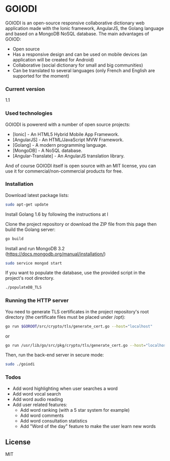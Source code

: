 # GOIODI

GOIODI is an open-source responsive collaborative dictionary web application made with the Ionic framework, AngularJS, the Golang language and based on a MongoDB NoSQL database. The main advantages of GOIOD:

  - Open source
  - Has a responsive design and can be used on mobile devices (an application will be created for Android)
  - Collaborative (social dictionary for small and big communities)
  - Can be translated to several languages (only French and English are supported for the moment)

### Current version
1.1

### Used technologies

GOIODI is powererd with a number of open source projects:

* [Ionic] - An HTML5 Hybrid Mobile App Framework.
* [AngularJS] - An HTML/JavaScript MVW Framework.
* [Golang] - A modern programming language.
* [MongoDB] - A NoSQL database.
* [Angular-Translate] - An AngularJS translation library.

And of course GOIODI itself is open source with an MIT license, you can use it for commercial/non-commercial products for free.

### Installation

Download latest package lists:
```sh
sudo apt-get update
```
Install Golang 1.6 by following the instructions at l

Clone the project repository or download the ZIP file from this page then build the Golang server:
```sh
go build
```
Install and run MongoDB 3.2 (https://docs.mongodb.org/manual/installation/)
```sh
sudo service mongod start
```
If you want to populate the database, use the provided script in the project's root directory.
```sh
./populateDB_TLS
```

### Running the HTTP server

You need to generate TLS certificates in the project repository's root directory (the certificate files must be placed under /opt):
```sh
go run $GOROOT/src/crypto/tls/generate_cert.go --host="localhost"
```
or
```sh
go run /usr/lib/go/src/pkg/crypto/tls/generate_cert.go --host="localhost"
```
Then, run the back-end server in secure mode:
```sh
sudo ./goiodi
```

### Todos

 - Add word highlighting when user searches a word
 - Add word vocal search
 - Add word audio reading
 - Add user related features:
    - Add word ranking (with a 5 star system for example)
    - Add word comments
    - Add word consultation statistics
    - Add "Word of the day" feature to make the user learn new words

License
----
MIT
